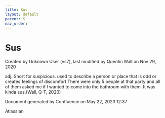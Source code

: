 ```yaml
---
title: Sus
layout: default
parent: S
nav_order:
---
```


# Sus

Created by  Unknown User (vs7), last modified by  Quentin Wall on Nov 29, 2020

adj. Short for suspicious. used to describe a person or place that is odd or creates feelings of discomfort.There were only 5 people at that party and all of them asked me if I wanted to come into the bathroom with them. It was kinda sus.(Wall, Q-T, 2020)

Document generated by Confluence on May 22, 2023 12:37

Atlassian
